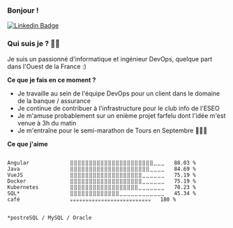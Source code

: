### Bonjour ! 

[![Linkedin Badge](https://img.shields.io/badge/-LinkedIn-0e76a8?style=flat-square&logo=Linkedin&logoColor=white)](https://www.linkedin.com/in/dubois-nathan/)

### Qui suis je ? 🧑🏻
Je suis un passionné d'informatique et ingénieur DevOps, quelque part dans l'Ouest de la France :) 

**Ce que je fais en ce moment ?**

- Je travaille au sein de l'équipe DevOps pour un client dans le domaine de la banque / assurance 
- Je continue de contribuer à l'infrastructure pour le club info de l'ESEO
- Je m'amuse probablement sur un enième projet farfelu dont l'idée m'est venue à 3h du matin 
- Je m'entraîne pour le semi-marathon de Tours en Septembre 🏃🏻‍♂️

**Ce que j'aime** 

<!--START_SECTION:waka-->
```text

Angular             ⣿⣿⣿⣿⣿⣿⣿⣿⣿⣿⣿⣿⣿⣿⣿⣿⣿⣿⣿⣿⣿⣿⣀⣀⣀   88.03 % 
Java                ⣿⣿⣿⣿⣿⣿⣿⣿⣿⣿⣿⣿⣿⣿⣿⣿⣿⣿⣿⣿⣿⣀⣀⣀⣀   84.69 % 
VueJS               ⣿⣿⣿⣿⣿⣿⣿⣿⣿⣿⣿⣿⣿⣿⣿⣿⣿⣿⣿⣀⣀⣀⣀⣀⣀   75.19 % 
Docker              ⣿⣿⣿⣿⣿⣿⣿⣿⣿⣿⣿⣿⣿⣿⣿⣿⣿⣿⣿⣀⣀⣀⣀⣀⣀   75.19 % 
Kubernetes          ⣿⣿⣿⣿⣿⣿⣿⣿⣿⣿⣿⣿⣿⣿⣿⣿⣿⣿⣀⣀⣀⣀⣀⣀⣀   70.23 % 
SQL*                ⣿⣿⣿⣿⣿⣿⣿⣿⣿⣿⣿⣿⣿⣀⣀⣀⣀⣀⣀⣀⣀⣀⣀⣀⣀   45.34 % 
café                ☕☕☕☕☕☕☕☕☕☕☕☕☕☕☕☕☕☕☕☕☕☕☕☕☕☕   180 % 


*postreSQL / MySQL / Oracle
```
<!--END_SECTION:waka-->

